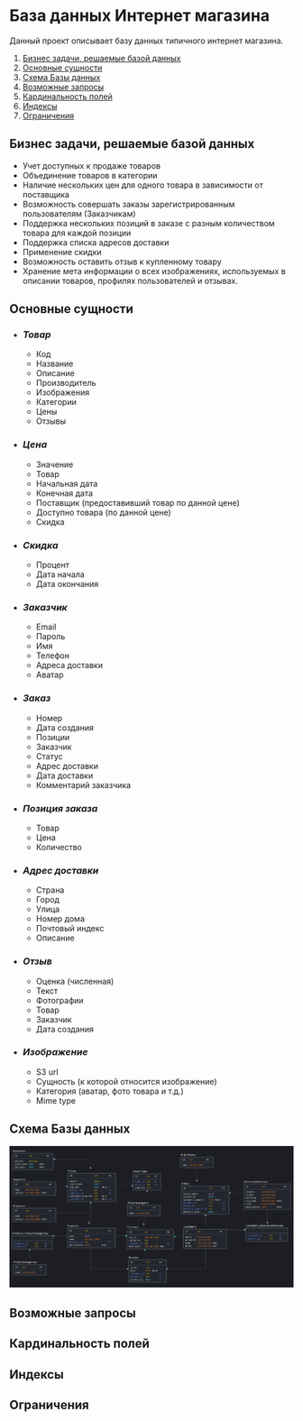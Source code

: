 # База данных Интернет магазина

Данный проект описывает базу данных типичного интернет магазина.

1. [Бизнес задачи, решаемые базой данных](#бизнес-задачи-решаемые-базой-данных)
2. [Основные сущности](#основные-сущности)
3. [Схема Базы данных](#схема-базы-данных)
4. [Возможные запросы](#возможные-запросы)
5. [Кардинальность полей](#кардинальность-полей)
6. [Индексы](#индексы)
7. [Ограничения](#ограничения)

## Бизнес задачи, решаемые базой данных

- Учет доступных к продаже товаров
- Объединение товаров в категории
- Наличие нескольких цен для одного товара в зависимости от поставщика
- Возможность совершать заказы зарегистрированным пользователям (Заказчикам) 
- Поддержка нескольких позиций в заказе с разным количеством товара для каждой позиции
- Поддержка списка адресов доставки
- Применение скидки
- Возможность оставить отзыв к купленному товару
- Хранение мета информации о всех изображениях, используемых в описании товаров, профилях пользователей и отзывах.

## Основные сущности

- ### _Товар_
  - Код
  - Название
  - Описание
  - Производитель
  - Изображения
  - Категории
  - Цены
  - Отзывы

- ### _Цена_
  - Значение
  - Товар 
  - Начальная дата
  - Конечная дата
  - Поставщик (предоставивший товар по данной цене)
  - Доступно товара (по данной цене)
  - Скидка
  
- ### _Скидка_
  - Процент
  - Дата начала
  - Дата окончания
  

- ### _Заказчик_
  - Email
  - Пароль
  - Имя
  - Телефон
  - Адреса доставки
  - Аватар

- ### _Заказ_
  - Номер
  - Дата создания
  - Позиции 
  - Заказчик
  - Статус
  - Адрес доставки
  - Дата доставки
  - Комментарий заказчика

- ### _Позиция заказа_
  - Товар
  - Цена
  - Количество

- ### _Адрес доставки_
  - Страна
  - Город
  - Улица
  - Номер дома
  - Почтовый индекс
  - Описание

- ### _Отзыв_
  - Оценка (численная)
  - Текст
  - Фотографии
  - Товар
  - Заказчик
  - Дата создания

- ### _Изображение_
  - S3 url
  - Сущность (к которой относится изображение)
  - Категория (аватар, фото товара и т.д.)
  - Mime type
  
## Схема Базы данных

![Diagram](diagram.png)

## Возможные запросы

## Кардинальность полей

## Индексы

## Ограничения
